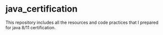 # java_certification
This repository includes all the resources and code practices that I prepared for java 8/11 certification.
